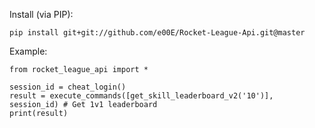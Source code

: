 Install (via PIP):

`pip install git+git://github.com/e00E/Rocket-League-Api.git@master`


Example:

```
from rocket_league_api import *

session_id = cheat_login()
result = execute_commands([get_skill_leaderboard_v2('10')], session_id) # Get 1v1 leaderboard
print(result)
```
